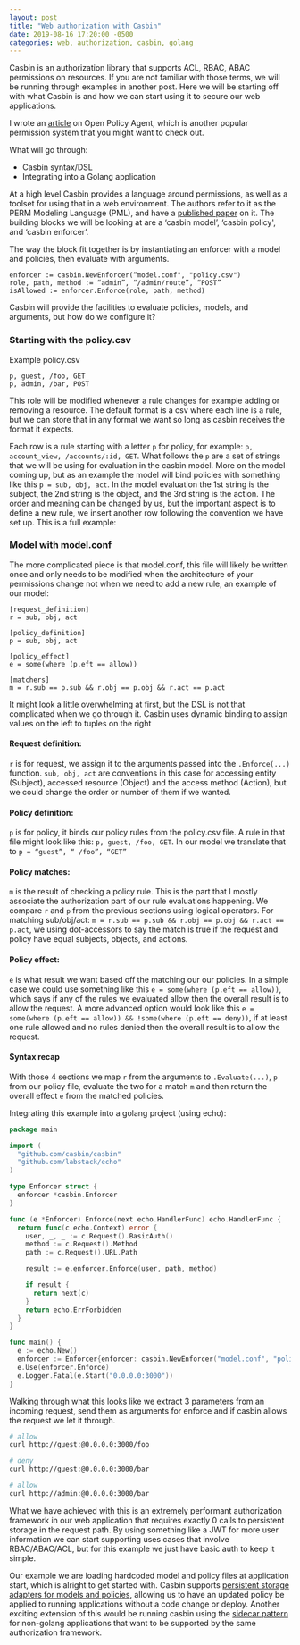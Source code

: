 ```yaml
---
layout: post
title: "Web authorization with Casbin"
date: 2019-08-16 17:20:00 -0500
categories: web, authorization, casbin, golang
---
```


Casbin is an authorization library that supports ACL, RBAC, ABAC permissions on
resources. If you are not familiar with those terms, we will be running through
examples in another post. Here we will be starting off with what Casbin is and
how we can start using it to secure our web applications.

I wrote an <a href="http://klotzandrew.com/blog/authorization-with-open-policy-agent">article</a>
on Open Policy Agent, which is another popular permission system that you might want to check out.

What will go through:

* Casbin syntax/DSL
* Integrating into a Golang application

At a high level Casbin provides a language around permissions, as well as a toolset
for using that in a web environment. The authors refer to it as the
PERM Modeling Language (PML), and have a <a href="https://arxiv.org/abs/1903.09756">published paper</a> on it.
The building blocks we will be looking at are a ‘casbin model’, ‘casbin policy', and ‘casbin enforcer’.

The way the block fit together is by instantiating an enforcer with a model and policies, then evaluate with arguments.

```
enforcer := casbin.NewEnforcer(“model.conf", "policy.csv")
role, path, method := “admin”, “/admin/route”, “POST”
isAllowed := enforcer.Enforce(role, path, method)
```

Casbin will provide the facilities to evaluate policies, models, and arguments, but how do we configure it?

### Starting with the policy.csv

Example policy.csv
```
p, guest, /foo, GET
p, admin, /bar, POST
```

This role will be modified whenever a rule changes for example adding or removing
a resource. The default format is a csv where each line is a rule, but we can store
that in any format we want so long as casbin receives the format it expects.

Each row is a rule starting with a letter `p` for policy, for
example: `p, account_view, /accounts/:id, GET`. What follows the `p` are a set
of strings that we will be using for evaluation in the casbin model. More on the
model coming up, but as an example the model will bind policies with something
like this `p = sub, obj, act`. In the model evaluation the 1st string is the
subject, the 2nd string is the object, and the 3rd string is the action.
The order and meaning can be changed by us, but the important aspect is to
define a new rule, we insert another row following the convention we have set
up. This is a full example:


### Model with model.conf
The more complicated piece is that model.conf, this file will likely be written
once and only needs to be modified when the architecture of your permissions
change not when we need to add a new rule, an example of our model:

```
[request_definition]
r = sub, obj, act

[policy_definition]
p = sub, obj, act

[policy_effect]
e = some(where (p.eft == allow))

[matchers]
m = r.sub == p.sub && r.obj == p.obj && r.act == p.act
```

It might look a little overwhelming at first, but the DSL is not that complicated
when we go through it. Casbin uses dynamic binding to assign values on the left
to tuples on the right

#### Request definition:
`r` is for request, we assign it to the arguments passed into the `.Enforce(...)`
function. `sub, obj, act` are conventions in this case for accessing
entity (Subject), accessed resource (Object) and the access method (Action),
but we could change the order or number of them if we wanted.

#### Policy definition:
`p` is for policy, it binds our policy rules from the policy.csv file. A rule
in that file might look like this: `p, guest, /foo, GET`. In our model we
translate that to `p = “guest”, “ /foo”, “GET”`

#### Policy matches:
`m` is the result of checking a policy rule. This is the part that I mostly
associate the authorization part of our rule evaluations happening. We compare `r` and `p`
from the previous sections using logical operators. For matching
sub/obj/act:  `m = r.sub == p.sub && r.obj == p.obj && r.act == p.act`, we
using dot-accessors to say the match is true if the request and policy have equal
subjects, objects, and actions.

#### Policy effect:
`e` is what result we want based off the matching our our policies. In a
simple case we could use something like this `e = some(where (p.eft == allow))`, which
says if any of the rules we evaluated allow then the overall result is to allow
the request. A more advanced option would look like
this `e = some(where (p.eft == allow)) && !some(where (p.eft == deny))`, if at
least one rule allowed and no rules denied then the overall result is to allow
the request.

#### Syntax recap
With those 4 sections we map `r` from the arguments
to `.Evaluate(...)`, `p` from our policy file, evaluate the two for a match `m` and
then return the overall effect `e` from the matched policies.

Integrating this example into a golang project (using echo):

```go
package main

import (
  "github.com/casbin/casbin"
  "github.com/labstack/echo"
)

type Enforcer struct {
  enforcer *casbin.Enforcer
}

func (e *Enforcer) Enforce(next echo.HandlerFunc) echo.HandlerFunc {
  return func(c echo.Context) error {
    user, _, _ := c.Request().BasicAuth()
    method := c.Request().Method
    path := c.Request().URL.Path

    result := e.enforcer.Enforce(user, path, method)

    if result {
      return next(c)
    }
    return echo.ErrForbidden
  }
}

func main() {
  e := echo.New()
  enforcer := Enforcer{enforcer: casbin.NewEnforcer("model.conf", "policy.csv")}
  e.Use(enforcer.Enforce)
  e.Logger.Fatal(e.Start("0.0.0.0:3000"))
}

```

Walking through what this looks like we extract 3 parameters from an incoming
request, send them as arguments for enforce and if casbin allows the request
we let it through.

```bash
# allow
curl http://guest:@0.0.0.0:3000/foo

# deny
curl http://guest:@0.0.0.0:3000/bar

# allow
curl http://admin:@0.0.0.0:3000/bar
```

What we have achieved with this is an extremely performant
authorization framework in our web application that requires exactly 0 calls to
persistent storage in the request path. By using something like a JWT for more user
information we can start supporting uses cases that involve RBAC/ABAC/ACL, but for this
example we just have basic auth to keep it simple.

Our example we are loading hardcoded
model and policy files at application start, which is alright to get started with.
Casbin supports <a href="https://casbin.org/docs/en/adapters">persistent storage adapters for models and policies</a>,
allowing us to have an updated
policy be applied to running applications without a code change or deploy.
Another exciting extension of this would be running casbin using the
<a href="https://docs.microsoft.com/en-us/azure/architecture/patterns/sidecar">sidecar pattern</a>
for non-golang applications that want to be supported by the same
authorization framework.
